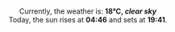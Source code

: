 <p  align="center"><br/>Currently, the weather is: <b> 18°C, <i>clear sky</i></b></br>Today, the sun rises at <b>04:46</b> and sets at <b>19:41</b>.</p>